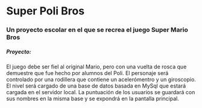 # Super Poli Bros

### Un proyecto escolar en el que se recrea el juego Super Mario Bros

##### Proyecto:

   El juego debe ser fiel al original Mario, pero con una vuelta de rosca que demuestre que fue hecho por alumnos del Poli.
   El personaje será controlado por una rodillera que contiene un acelerómentro y un giroscopio.
   El nivel será cargado de una base de datos basada en MySql que estará cargada en el servidor local.
   La puntuación de los usuarios se guardará con sus nombres en la misma base y se expondrá en la pantalla principal.
